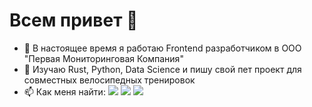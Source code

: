 # Всем привет 👋
- 🔭 В настоящее время я работаю Frontend разработчиком в ООО "Первая Мониторинговая Компания"
- 🌱 Изучаю Rust, Python, Data Science и пишу свой пет проект для совместных велосипедных тренировок
- 📫 Как меня найти:
<a target="_blank" href="https://t.me/avkoltovich"><img src="https://img.shields.io/badge/Telegram-000000?style=plastic&logo=Telegram&labelColor=black"/></a>
<a target="_blank" href="mailto:avkoltovich@gmail.com"><img src="https://img.shields.io/badge/Gmail-000000?style=plastic&logo=Gmail&labelColor=black"/></a>
<a target="_blank" href="https://www.codewars.com/users/avkoltovich"><img src="https://www.codewars.com/users/avkoltovich/badges/micro"/></a><br>

<!--
**avkoltovich/avkoltovich** is a ✨ _special_ ✨ repository because its `README.md` (this file) appears on your GitHub profile.

Here are some ideas to get you started:

- 🔭 I’m currently working on ...
- 🌱 I’m currently learning ...
- 👯 I’m looking to collaborate on ...
- 🤔 I’m looking for help with ...
- 💬 Ask me about ...
- 📫 How to reach me: ...
- 😄 Pronouns: ...
- ⚡ Fun fact: ...
-->
